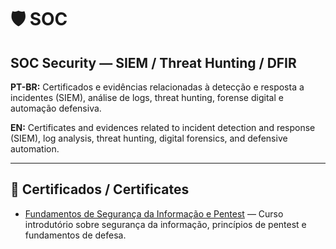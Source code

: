 # 🛡️ SOC

## SOC Security — SIEM / Threat Hunting / DFIR

**PT-BR:** Certificados e evidências relacionadas à detecção e resposta a incidentes (SIEM), análise de logs, threat hunting, forense digital e automação defensiva.  

**EN:** Certificates and evidences related to incident detection and response (SIEM), log analysis, threat hunting, digital forensics, and defensive automation.

---

## 📜 Certificados / Certificates

- [Fundamentos de Segurança da Informação e Pentest](./certificates/fundamentos-de-seguranca-da-informacao-e-pentest.pdf) — Curso introdutório sobre segurança da informação, princípios de pentest e fundamentos de defesa.  
